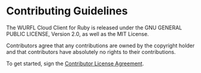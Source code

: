 Contributing Guidelines
=======================

The WURFL Cloud Client for Ruby is released under the GNU GENERAL PUBLIC LICENSE, Version 2.0, as well as the MIT License.

Contributors agree that any contributions are owned by the copyright holder and that contributors have absolutely no rights to their contributions.

To get started, sign the [Contributor License Agreement](https://www.clahub.com/agreements/WURFL/wurfl-cloud-client-ruby).
